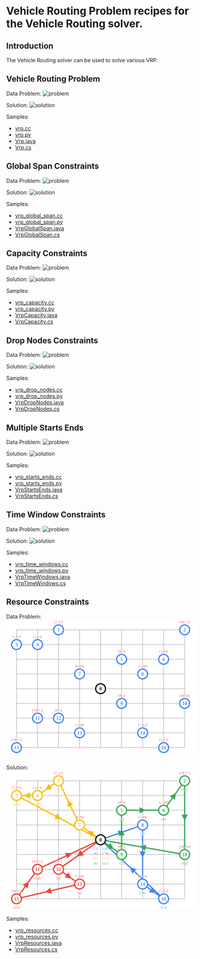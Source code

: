 # Vehicle Routing Problem recipes for the Vehicle Routing solver.

## Introduction

The Vehicle Routing solver can be used to solve various VRP.

## Vehicle Routing Problem
Data Problem:
![problem](vrp.svg)

Solution:
![solution](vrp_solution.svg)

Samples:
* [vrp.cc](../samples/vrp.cc)
* [vrp.py](../samples/vrp.py)
* [Vrp.java](../samples/Vrp.java)
* [Vrp.cs](../samples/Vrp.cs)

## Global Span Constraints
Data Problem:
![problem](vrp_global_span.svg)

Solution:
![solution](vrp_global_span_solution.svg)

Samples:
* [vrp_global_span.cc](../samples/vrp_global_span.cc)
* [vrp_global_span.py](../samples/vrp_global_span.py)
* [VrpGlobalSpan.java](../samples/VrpGlobalSpan.java)
* [VrpGlobalSpan.cs](../samples/VrpGlobalSpan.cs)

## Capacity Constraints
Data Problem:
![problem](vrp_capacity.svg)

Solution:
![solution](vrp_capacity_solution.svg)

Samples:
* [vrp_capacity.cc](../samples/vrp_capacity.cc)
* [vrp_capacity.py](../samples/vrp_capacity.py)
* [VrpCapacity.java](../samples/VrpCapacity.java)
* [VrpCapacity.cs](../samples/VrpCapacity.cs)

## Drop Nodes Constraints
Data Problem:
![problem](vrp_drop_nodes.svg)

Solution:
![solution](vrp_drop_nodes_solution.svg)

Samples:
* [vrp_drop_nodes.cc](../samples/vrp_drop_nodes.cc)
* [vrp_drop_nodes.py](../samples/vrp_drop_nodes.py)
* [VrpDropNodes.java](../samples/VrpDropNodes.java)
* [VrpDropNodes.cs](../samples/VrpDropNodes.cs)

## Multiple Starts Ends
Data Problem:
![problem](vrp_starts_ends.svg)

Solution:
![solution](vrp_starts_ends_solution.svg)

Samples:
* [vrp_starts_ends.cc](../samples/vrp_starts_ends.cc)
* [vrp_starts_ends.py](../samples/vrp_starts_ends.py)
* [VrpStartsEnds.java](../samples/VrpStartsEnds.java)
* [VrpStartsEnds.cs](../samples/VrpStartsEnds.cs)

## Time Window Constraints
Data Problem:
![problem](vrp_time_windows.svg)

Solution:
![solution](vrp_time_windows_solution.svg)

Samples:
* [vrp_time_windows.cc](../samples/vrp_time_windows.cc)
* [vrp_time_windows.py](../samples/vrp_time_windows.py)
* [VrpTimeWindows.java](../samples/VrpTimeWindows.java)
* [VrpTimeWindows.cs](../samples/VrpTimeWindows.cs)

## Resource Constraints
Data Problem:
![problem](vrp_resources.svg)

Solution:
![solution](vrp_resources_solution.svg)

Samples:
* [vrp_resources.cc](../samples/vrp_resources.cc)
* [vrp_resources.py](../samples/vrp_resources.py)
* [VrpResources.java](../samples/VrpResources.java)
* [VrpResources.cs](../samples/VrpResources.cs)

